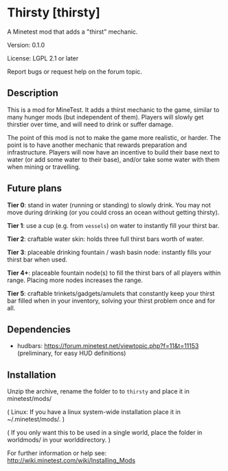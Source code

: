 Thirsty [thirsty]
=================

A Minetest mod that adds a "thirst" mechanic.

Version: 0.1.0

License: LGPL 2.1 or later

Report bugs or request help on the forum topic.

Description
-----------

This is a mod for MineTest. It adds a thirst mechanic to the
game, similar to many hunger mods (but independent of them).
Players will slowly get thirstier over time, and will need to
drink or suffer damage.

The point of this mod is not to make the game more realistic,
or harder. The point is to have another mechanic that rewards
preparation and infrastructure. Players will now have an incentive
to build their base next to water (or add some water to their base),
and/or take some water with them when mining or travelling.

Future plans
------------

**Tier 0**: stand in water (running or standing) to slowly drink.
You may not move during drinking (or you could cross an ocean without
getting thirsty).

**Tier 1**: use a cup (e.g. from `vessels`) on water to instantly fill
your thirst bar.

**Tier 2**: craftable water skin: holds three full thirst bars worth of
water.

**Tier 3**: placeable drinking fountain / wash basin node: instantly
fills your thirst bar when used.

**Tier 4+**: placeable fountain node(s) to fill the thirst bars of all
players within range. Placing more nodes increases the range.

**Tier 5**: craftable trinkets/gadgets/amulets that constantly keep your
thirst bar filled when in your inventory, solving your thirst problem
once and for all.

Dependencies
------------
* hudbars: https://forum.minetest.net/viewtopic.php?f=11&t=11153 (preliminary, for easy HUD definitions)

Installation
------------

Unzip the archive, rename the folder to to `thirsty` and
place it in minetest/mods/

(  Linux: If you have a linux system-wide installation place
    it in ~/.minetest/mods/.  )

(  If you only want this to be used in a single world, place
    the folder in worldmods/ in your worlddirectory.  )

For further information or help see:
http://wiki.minetest.com/wiki/Installing_Mods

